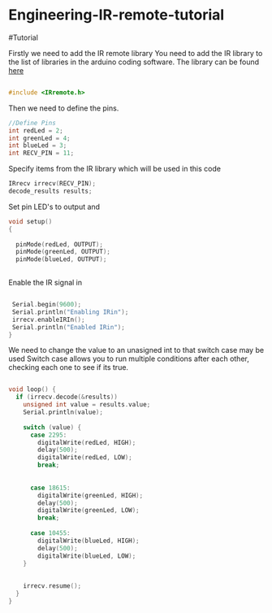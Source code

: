 # Engineering-IR-remote-tutorial
#Tutorial


Firstly we need to add the IR remote library
You need to add the IR library to the list of libraries in the arduino coding software.
The library can be found 
[here](htts://github.com/z3t0/Arduino-IRremote)

```cpp

#include <IRremote.h>

```
Then we need to define the pins.

```cpp
//Define Pins
int redLed = 2;
int greenLed = 4;
int blueLed = 3;
int RECV_PIN = 11;

```
Specify items from the IR library which will be used in this code

```cpp
IRrecv irrecv(RECV_PIN);
decode_results results;
```
Set pin LED's to output and

```cpp
void setup()
{
 
  pinMode(redLed, OUTPUT);
  pinMode(greenLed, OUTPUT);
  pinMode(blueLed, OUTPUT);
  
 ```
 Enable the IR signal in
 ```cpp
 
  Serial.begin(9600);
  Serial.println("Enabling IRin");
  irrecv.enableIRIn();
  Serial.println("Enabled IRin");
}
```

We need to change the value to an unasigned int to that switch case may be used
Switch case allows you to run multiple conditions after each other, checking each one to see if its true.
```cpp

void loop() {
  if (irrecv.decode(&results))
    unsigned int value = results.value;
    Serial.println(value);
   
    switch (value) {
      case 2295:
        digitalWrite(redLed, HIGH);
        delay(500);
        digitalWrite(redLed, LOW);
        break;
     
     
      case 18615:
        digitalWrite(greenLed, HIGH);
        delay(500);
        digitalWrite(greenLed, LOW);
        break;
     
      case 10455:
        digitalWrite(blueLed, HIGH);
        delay(500);
        digitalWrite(blueLed, LOW);
    }
   
   
    irrecv.resume();
  }
}
```
